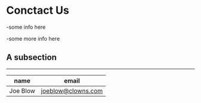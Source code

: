 # Conctact Us

-some info here

-some more info here

## A subsection

---

|name|email|
|-------|------|
|Joe Blow|joeblow@clowns.com|
